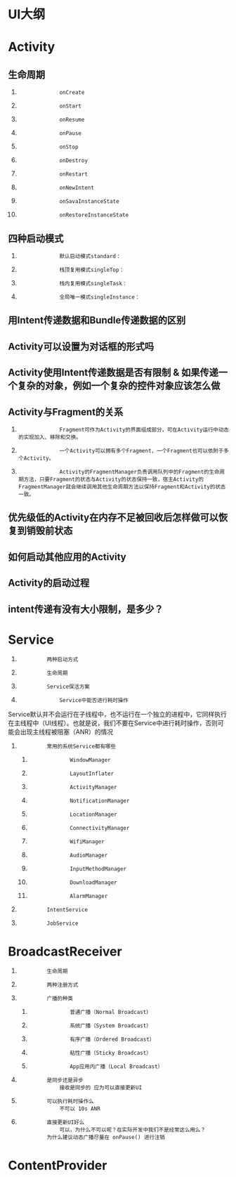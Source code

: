

# UI大纲

#			Activity
##				生命周期
1. 					onCreate 
1. 					onStart 
1. 					onResume 
1. 					onPause 
1. 					onStop 
1. 					onDestroy 
1. 					onRestart 
1. 					onNewIntent
1. 					onSavaInstanceState 
1. 					onRestoreInstanceState  

##	 				四种启动模式
1. 					默认启动模式standard：
1. 					栈顶复用模式singleTop：
1. 					栈内复用模式singleTask：
1. 					全局唯一模式singleInstance：

##	 				用Intent传递数据和Bundle传递数据的区别

##	 				Activity可以设置为对话框的形式吗

##	 				Activity使用Intent传递数据是否有限制 & 如果传递一个复杂的对象，例如一个复杂的控件对象应该怎么做

##	 				Activity与Fragment的关系
1. 					Fragment可作为Activity的界面组成部分，可在Activity运行中动态的实现加入、移除和交换。
1. 					一个Activity可以拥有多个Fragment，一个Fragment也可以依附于多个Activity。
1. 					Activity的FragmentManager负责调用队列中的Fragment的生命周期方法，只要Fragment的状态与Activity的状态保持一致，宿主Activity的FragmentManager就会继续调用其他生命周期方法以保持Fragment和Activity的状态一致。

##	 				优先级低的Activity在内存不足被回收后怎样做可以恢复到销毁前状态

##	 				如何启动其他应用的Activity

##	 				Activity的启动过程

##	 				intent传递有没有大小限制，是多少？
	
#			Service
1. 				两种启动方式
1. 				生命周期
1. 				Service保活方案
2.  				Service中能否进行耗时操作

Service默认并不会运行在子线程中，也不运行在一个独立的进程中，它同样执行在主线程中（UI线程）。也就是说，我们不要在Service中进行耗时操作，否则可能会出现主线程被阻塞（ANR）的情况
					
1. 				常用的系统Service都有哪些
	1. 					WindowManager
	1. 					LayoutInflater
	1. 					ActivityManager
	1. 					NotificationManager
	1. 					LocationManager
	1. 					ConnectivityManager
	1. 					WifiManager
	1. 					AudioManager
	1. 					InputMethodManager
	1. 					DownloadManager
	1. 					AlarmManager
1. 				IntentService
1. 				JobService

#			BroadcastReceiver 
1. 				生命周期
1. 				两种注册方式
1. 				广播的种类
	1. 					普通广播（Normal Broadcast）
	1. 					系统广播（System Broadcast）
	1. 					有序广播（Ordered Broadcast）
	1. 					粘性广播（Sticky Broadcast）
	1. 					App应用内广播（Local Broadcast）
1. 				是同步还是异步
					接收是同步的 应为可以直接更新UI
1. 				可以执行耗时操作么
					不可以 10s ANR
1. 				直接更新UI好么
					可以，为什么不可以呢？在实际开发中我们不是经常这么用么？
				为什么建议动态广播尽量在 onPause() 进行注销

#			ContentProvider
